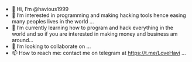 - 👋 Hi, I’m @havious1999
- 👀 I’m interested in programming and making hacking tools hence easing many peoples lives in the world ...
- 🌱 I’m currently learning how to program and hack everything in the world and so if you are interested in making money and business am around...
- 💞️ I’m looking to collaborate on ...
- 📫 How to reach me: contact me on telegram at https://t.me/LoveHavi ...

<!---
havious1999/havious1999 is a ✨ special ✨ repository because its `README.md` (this file) appears on your GitHub profile.
You can click the Preview link to take a look at your changes.
--->
